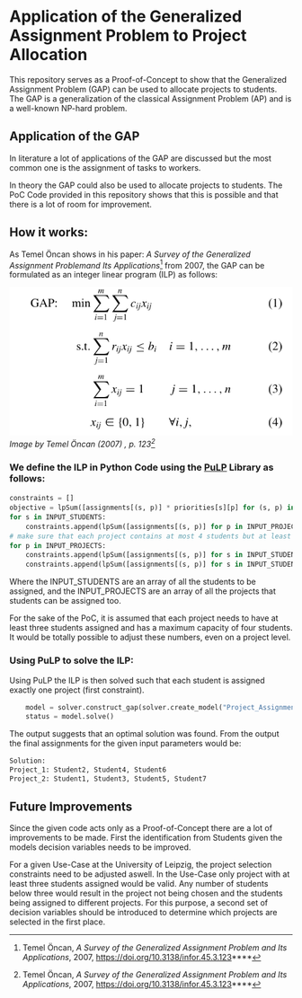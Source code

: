 
# Application of the Generalized Assignment Problem to Project Allocation  
  
This repository serves as a Proof-of-Concept to show that the Generalized Assignment Problem (GAP) can be used to allocate projects to students. The GAP is a generalization of the classical Assignment Problem (AP) and is a well-known NP-hard problem.  
  
## Application of the GAP  
  
In literature a lot of applications of the GAP are discussed but the most common one is the assignment of tasks to workers.  
  
In theory the GAP could also be used to allocate projects to students. The PoC Code provided in this repository shows that this is possible and that  
there is a lot of room for improvement.  
  
## How it works:  
  
As Temel Öncan shows in his paper: *A Survey of the Generalized Assignment Problemand Its Applications*[^1] from 2007, the GAP can be formulated as an integer linear program (ILP) as follows:  
  
![gap.png](gap.png)*Image by Temel Öncan (2007) , p. 123[^1]*  

### We define the ILP in Python Code using the [PuLP](https://coin-or.github.io/pulp/) Library as follows:


```python
constraints = []
objective = lpSum([assignments[(s, p)] * priorities[s][p] for (s, p) in possible_assignments])
for s in INPUT_STUDENTS:  
    constraints.append(lpSum([assignments[(s, p)] for p in INPUT_PROJECTS]) == 1)  
# make sure that each project contains at most 4 students but at least 3  
for p in INPUT_PROJECTS:  
    constraints.append(lpSum([assignments[(s, p)] for s in INPUT_STUDENTS]) <= 4)  
	constraints.append(lpSum([assignments[(s, p)] for s in INPUT_STUDENTS]) >= 3)
```

Where the INPUT_STUDENTS are an array of all the students to be assigned, and the INPUT_PROJECTS are an array of all the projects that students can be assigned too.

For the sake of the PoC, it is assumed that each project needs to have at least three students assigned and has a maximum capacity of four students. It would be totally possible to adjust these numbers, even on a project level.

### Using PuLP to solve the ILP:

Using PuLP the ILP is then solved such that each student is assigned exactly one project (first constraint).

```python
    model = solver.construct_gap(solver.create_model("Project_Assignment", solver.LpMaximize), constraints, objective)
    status = model.solve()
```

The output suggests that an optimal solution was found. From the output the final assignments for the given input parameters would be:
```
Solution:
Project_1: Student2, Student4, Student6
Project_2: Student1, Student3, Student5, Student7
```

## Future Improvements

Since the given code acts only as a Proof-of-Concept there are a lot of improvements to be made. First the identification from Students given the models decision variables needs to be improved.

For a given Use-Case at the University of Leipzig, the project selection constraints need to be adjusted aswell. In the Use-Case only project with at least three students assigned would be valid. Any number of students below three would result in the project not being chosen and the students being assigned to different projects. For this purpose, a second set of decision variables should be introduced to determine which projects are selected in the first place.
  
  
  
[^1]: Temel Öncan, *A Survey of the Generalized Assignment Problem and Its Applications*, 2007, https://doi.org/10.3138/infor.45.3.123****